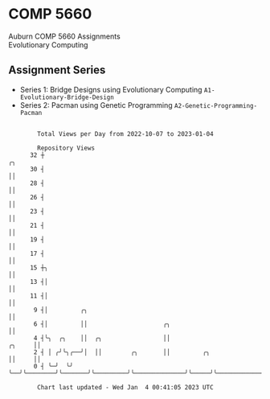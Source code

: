 # COMP 5660
Auburn COMP 5660 Assignments  
Evolutionary Computing

## Assignment Series
- Series 1: Bridge Designs using Evolutionary Computing `A1-Evolutionary-Bridge-Design`
- Series 2: Pacman using Genetic Programming `A2-Genetic-Programming-Pacman`

```

        Total Views per Day from 2022-10-07 to 2023-01-04

        Repository Views
      32 ┼                                                                   ╭╮
      30 ┤                                                                   ││
      28 ┤                                                                   ││
      26 ┤                                                                   ││
      23 ┤                                                                   ││
      21 ┤                                                                   ││
      19 ┤                                                                   ││
      17 ┤                                                                   ││
      15 ┼╮                                                                  ││
      13 ┤│                                                                  ││
      11 ┤│                                                                  ││
       9 ┤│         ╭╮                                                       ││
       6 ┤│         ││                     ╭╮                                ││
       4 ┤╰╮  ╭╮    ││  ╭╮                 ││                         ╭╮     ││
       2 ┤ │ ╭╯╰╮╭──╯│  ││        ╭╮       ││         ╭╮              ││     ││
       0 ┤ ╰─╯  ╰╯   ╰──╯╰────────╯╰───────╯╰─────────╯╰──────────────╯╰─────╯╰────────────────────

        Chart last updated - Wed Jan  4 00:41:05 2023 UTC
        
```

